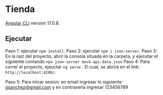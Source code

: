# Tienda
[Angular CLI](https://github.com/angular/angular-cli) version 17.0.8.
## Ejecutar
Paso 1: ejecutar `npm install`.
Paso 2: ejecutar `npm i json-server`.
Paso 3: En la raiz del proyecto, abrir la consola situada en la carpeta, y ejecutar el siguiente comando `npx json-server mock-api-data.json`
Paso 4: Para correr el proyecto, ejeuctar  `ng serve` . El cual, se abrirá en el link:  `http://localhost:4200/`.

Paso 5: Para inicar sesion: en email ingresar lo siguiente:  gsanchez@gmail.com
y en contraseña ingresar 123456789
